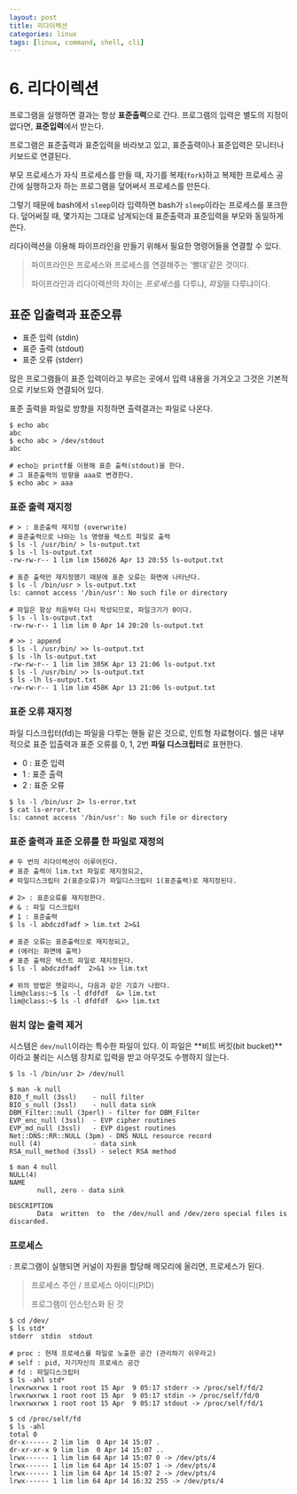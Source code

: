 ```yaml
---
layout: post
title: 리다이렉션
categories: linux
tags: [linux, command, shell, cli]
---
```




# 6. 리다이렉션

프로그램을 실행하면 결과는 항상 **표준출력**으로 간다. 프로그램의 입력은 별도의 지정이 없다면, **표준입력**에서 받는다.

프로그램은 표준출력과 표준입력을 바라보고 있고, 표준출력이나 표준입력은 모니터나 키보드로 연결된다.

부모 프로세스가 자식 프로세스를 만들 때, 자기를 복제(`fork`)하고 복제한 프로세스 공간에 실행하고자 하는 프로그램을 덮어써서 프로세스를 만든다.

그렇기 때문에 bash에서 `sleep`이라 입력하면 bash가 `sleep`이라는 프로세스를 포크한다. 덮어써질 때, 몇가지는 그대로 남게되는데 표준출력과 표준입력을 부모와 동일하게 쓴다. 

리다이렉션을 이용해 파이프라인을 만들기 위해서 필요한 명령어들을 연결할 수 있다.

> 파이프라인은 프로세스와 프로세스를 연결해주는 '빨대'같은 것이다.
>
> 파이프라인과 리다이렉션의 차이는 *프로세스*를 다루냐, *파일*을 다루냐이다.



## 표준 입출력과 표준오류

- 표준 입력 (stdin)
- 표준 출력 (stdout)
- 표준 오류 (stderr)

많은 프로그램들이 표준 입력이라고 부르는 곳에서 입력 내용을 가겨오고 그것은 기본적으로 키보드와 연결되어 있다. 

표준 출력을 파일로 방향을 지정하면 출력결과는 파일로 나온다.

```shell
$ echo abc
abc
$ echo abc > /dev/stdout
abc

# echo는 printf를 이용해 표준 출력(stdout)을 한다.
# 그 표준출력의 방향을 aaa로 변경한다.
$ echo abc > aaa
```



### 표준 출력 재지정

```shell
# > : 표준출력 재지정 (overwrite)
# 표준출력으로 나와는 ls 명령을 텍스트 파일로 출력
$ ls -l /usr/bin/ > ls-output.txt
$ ls -l ls-output.txt
-rw-rw-r-- 1 lim lim 156026 Apr 13 20:55 ls-output.txt

# 표준 출력만 재지정했기 때문에 표준 오류는 화면에 나타난다.
$ ls -l /bin/usr > ls-output.txt
ls: cannot access '/bin/usr': No such file or directory

# 파일은 항상 처음부터 다시 작성되므로, 파일크기가 0이다.
$ ls -l ls-output.txt
-rw-rw-r-- 1 lim lim 0 Apr 14 20:20 ls-output.txt

# >> : append
$ ls -l /usr/bin/ >> ls-output.txt
$ ls -lh ls-output.txt
-rw-rw-r-- 1 lim lim 305K Apr 13 21:06 ls-output.txt
$ ls -l /usr/bin/ >> ls-output.txt
$ ls -lh ls-output.txt
-rw-rw-r-- 1 lim lim 458K Apr 13 21:06 ls-output.txt
```

### 표준 오류 재지정

파일 디스크립터(fd)는 파일을 다루는 핸들 같은 것으로, 인트형 자료형이다. 쉘은 내부적으로 표준 입출력과 표준 오류를 0, 1, 2번 **파일 디스크립터**로 표현한다.

- 0 : 표준 입력
- 1 : 표준 출력
- 2 : 표준 오류

````shell
$ ls -l /bin/usr 2> ls-error.txt
$ cat ls-error.txt
ls: cannot access '/bin/usr': No such file or directory
````



### 표준 출력과 표준 오류를 한 파일로 재정의

```shell
# 두 번의 리다이렉션이 이루어진다.
# 표준 출력이 lim.txt 파일로 재지정되고,
# 파일디스크립터 2(표준오류)가 파일디스크립터 1(표준출력)로 재지정된다.

# 2> : 표준오류를 재지정한다.
# & : 파일 디스크립터
# 1 : 표준출력
$ ls -l abdczdfadf > lim.txt 2>&1

# 표준 오류는 표준출력으로 재지정되고,
# (에러는 화면에 출력)
# 표준 출력은 텍스트 파일로 재지정된다.
$ ls -l abdczdfadf  2>&1 >> lim.txt

# 위의 방법은 헷갈리니, 다음과 같은 기호가 나왔다.
lim@class:~$ ls -l dfdfdf  &> lim.txt
lim@class:~$ ls -l dfdfdf  &>> lim.txt
```



### 원치 않는 출력 제거

시스템은 `dev/null`이라는 특수한 파일이 있다. 이 파일은 **비트 버킷(bit bucket)**이라고 불리는 시스템 장치로 입력을 받고 아무것도 수행하지 않는다.

```shell
$ ls -l /bin/usr 2> /dev/null

$ man -k null
BIO_f_null (3ssl)    - null filter
BIO_s_null (3ssl)    - null data sink
DBM_Filter::null (3perl) - filter for DBM_Filter
EVP_enc_null (3ssl)  - EVP cipher routines
EVP_md_null (3ssl)   - EVP digest routines
Net::DNS::RR::NULL (3pm) - DNS NULL resource record
null (4)             - data sink
RSA_null_method (3ssl) - select RSA method

$ man 4 null
NULL(4)                
NAME
       null, zero - data sink

DESCRIPTION
       Data  written  to  the /dev/null and /dev/zero special files is discarded.
```





### 프로세스

 : 프로그램이 실행되면 커널이 자원을 할당해 메모리에 올리면, 프로세스가 된다.

> 프로세스 주인 / 프로세스 아이디(PID)
>
> 프로그램이 인스턴스화 된 것

```shell
$ cd /dev/
$ ls std*
stderr  stdin  stdout

# proc : 현재 프로세스를 파일로 노출한 공간 (관리하기 쉬우라고)
# self : pid, 자기자신의 프로세스 공간
# fd : 파일디스크립터
$ ls -ahl std*
lrwxrwxrwx 1 root root 15 Apr  9 05:17 stderr -> /proc/self/fd/2
lrwxrwxrwx 1 root root 15 Apr  9 05:17 stdin -> /proc/self/fd/0
lrwxrwxrwx 1 root root 15 Apr  9 05:17 stdout -> /proc/self/fd/1

$ cd /proc/self/fd
$ ls -ahl
total 0
dr-x------ 2 lim lim  0 Apr 14 15:07 .
dr-xr-xr-x 9 lim lim  0 Apr 14 15:07 ..
lrwx------ 1 lim lim 64 Apr 14 15:07 0 -> /dev/pts/4
lrwx------ 1 lim lim 64 Apr 14 15:07 1 -> /dev/pts/4
lrwx------ 1 lim lim 64 Apr 14 15:07 2 -> /dev/pts/4
lrwx------ 1 lim lim 64 Apr 14 16:32 255 -> /dev/pts/4
```

